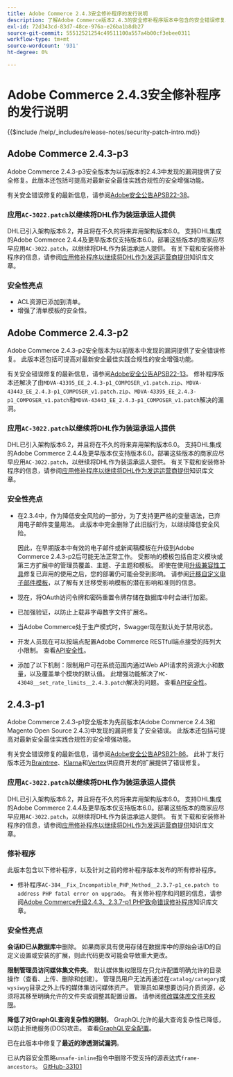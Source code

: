 ```yaml
---
title: Adobe Commerce 2.4.3安全修补程序的发行说明
description: 了解Adobe Commerce版本2.4.3的安全修补程序版本中包含的安全错误修复、安全增强和其他安全相关更新。
exl-id: 72d343cd-83d7-48ce-976a-e26ba1b8db27
source-git-commit: 55512521254c49511100a557a4b00cf3ebee0311
workflow-type: tm+mt
source-wordcount: '931'
ht-degree: 0%

---
```



# Adobe Commerce 2.4.3安全修补程序的发行说明

{{$include /help/_includes/release-notes/security-patch-intro.md}}

## Adobe Commerce 2.4.3-p3

Adobe Commerce 2.4.3-p3安全版本为以前版本的2.4.3中发现的漏洞提供了安全修复。此版本还包括可提高对最新安全最佳实践合规性的安全增强功能。

有关安全错误修复的最新信息，请参阅[Adobe安全公告APSB22-38](https://helpx.adobe.com/security/products/magento/apsb22-38.html)。

### 应用`AC-3022.patch`以继续将DHL作为装运承运人提供

DHL已引入架构版本6.2，并且将在不久的将来弃用架构版本6.0。 支持DHL集成的Adobe Commerce 2.4.4及更早版本仅支持版本6.0。部署这些版本的商家应尽早应用`AC-3022.patch`，以继续将DHL作为装运承运人提供。 有关下载和安装修补程序的信息，请参阅[应用修补程序以继续将DHL作为发运运营商提供](https://support.magento.com/hc/en-us/articles/7707818131597-Apply-a-patch-to-continue-offering-DHL-as-shipping-carrier)知识库文章。

### 安全性亮点

* ACL资源已添加到清单。
* 增强了清单模板的安全性。

## Adobe Commerce 2.4.3-p2

Adobe Commerce 2.4.3-p2安全版本为以前版本中发现的漏洞提供了安全错误修复。 此版本还包括可提高对最新安全最佳实践合规性的安全增强功能。

有关安全错误修复的最新信息，请参阅[Adobe安全公告APSB22-13](https://helpx.adobe.com/security/products/magento/apsb22-13.html)。  修补程序版本还解决了由`MDVA-43395_EE_2.4.3-p1_COMPOSER_v1.patch.zip`、`MDVA-43443_EE_2.4.3-p1_COMPOSER_v1.patch.zip`、`MDVA-43395_EE_2.4.3-p1_COMPOSER_v1.patch`和`MDVA-43443_EE_2.4.3-p1_COMPOSER_v1.patch`解决的漏洞。


### 应用`AC-3022.patch`以继续将DHL作为装运承运人提供

DHL已引入架构版本6.2，并且将在不久的将来弃用架构版本6.0。 支持DHL集成的Adobe Commerce 2.4.4及更早版本仅支持版本6.0。部署这些版本的商家应尽早应用`AC-3022.patch`，以继续将DHL作为装运承运人提供。 有关下载和安装修补程序的信息，请参阅[应用修补程序以继续将DHL作为发运运营商提供](https://support.magento.com/hc/en-us/articles/7707818131597-Apply-a-patch-to-continue-offering-DHL-as-shipping-carrier)知识库文章。

### 安全性亮点

* 在2.3.4中，作为降低安全风险的一部分，为了支持更严格的变量语法，已弃用电子邮件变量用法。 此版本中完全删除了此旧版行为，以继续降低安全风险。

  因此，在早期版本中有效的电子邮件或新闻稿模板在升级到Adobe Commerce 2.4.3-p2后可能无法正常工作。 受影响的模板包括自定义模块或第三方扩展中的管理员覆盖、主题、子主题和模板。 即使在使用[升级兼容性工具](https://experienceleague.adobe.com/docs/commerce-operations/upgrade-guide/upgrade-compatibility-tool/overview.html?lang=en)修复已弃用的使用之后，您的部署仍可能会受到影响。 请参阅[迁移自定义电子邮件模板](https://developer.adobe.com/commerce/frontend-core/guide/templates/email-migration/)，以了解有关迁移受影响模板的潜在影响和准则的信息。

* 现在，将OAuth访问令牌和密码重置令牌存储在数据库中时会进行加密。<!-- AC-520 1323-->

* 已加强验证，以防止上载非字母数字文件扩展名。<!-- AC-479-->

* 当Adobe Commerce处于生产模式时，Swagger现在默认处于禁用状态。<!-- AC-1450-->

* 开发人员现在可以按端点配置Adobe Commerce RESTful端点接受的阵列大小限制。 查看[API安全性](https://developer.adobe.com/commerce/webapi/get-started/api-security/)。<!-- AC-465-->

* 添加了以下机制：限制用户可在系统范围内通过Web API请求的资源大小和数量，以及覆盖单个模块的默认值。 此增强功能解决了`MC-43048__set_rate_limits__2.4.3.patch`解决的问题。 查看[API安全性](https://developer.adobe.com/commerce/webapi/get-started/api-security/)。<!-- AC-1120-->


## 2.4.3-p1

Adobe Commerce 2.4.3-p1安全版本为先前版本(Adobe Commerce 2.4.3和Magento Open Source 2.4.3)中发现的漏洞修复了安全错误。 此版本还包括可提高对最新安全最佳实践合规性的安全增强功能。


有关安全错误修复的最新信息，请参阅[Adobe安全公告APSB21-86](https://helpx.adobe.com/security/products/magento/apsb21-86.html)。 此补丁发行版本还为[Braintree](https://experienceleague.adobe.com/docs/commerce-admin/stores-sales/payments/braintree.html)、[Klarna](https://marketplace.magento.com/klarna-m2-klarna.html)和[Vertex](https://marketplace.magento.com/vertexinc-vertex-tax-module.html)供应商开发的扩展提供了错误修复。

### 应用`AC-3022.patch`以继续将DHL作为装运承运人提供

DHL已引入架构版本6.2，并且将在不久的将来弃用架构版本6.0。 支持DHL集成的Adobe Commerce 2.4.4及更早版本仅支持版本6.0。部署这些版本的商家应尽早应用`AC-3022.patch`，以继续将DHL作为装运承运人提供。 有关下载和安装修补程序的信息，请参阅[应用修补程序以继续将DHL作为发运运营商提供](https://support.magento.com/hc/en-us/articles/7707818131597-Apply-a-patch-to-continue-offering-DHL-as-shipping-carrier)知识库文章。

### 修补程序

此版本包含以下修补程序，以及针对之前的修补程序版本发布的所有修补程序。

* 修补程序`AC-384__Fix_Incompatible_PHP_Method__2.3.7-p1_ce.patch to address PHP fatal error on upgrade`。 有关修补程序和问题的信息，请参阅[Adobe Commerce升级2.4.3、2.3.7-p1 PHP致命错误修补程序](https://support.magento.com/hc/en-us/articles/4408021533069-Adobe-Commerce-upgrade-2-4-3-2-3-7-p1-PHP-Fatal-error-Hotfix)知识库文章。

### 安全性亮点

**会话ID已从数据库**&#x200B;中删除。 如果商家具有使用存储在数据库中的原始会话ID的自定义设置或安装的扩展，则此代码更改可能会导致重大更改。<!-- MC-40976-->

**限制管理员访问媒体集文件夹**。 默认媒体集权限现在只允许配置明确允许的目录操作（查看、上传、删除和创建）。 管理员用户无法再通过在`catalog/category`或`wysiwyg`目录之外上传的媒体集访问媒体资产。 管理员如果想要访问介质资源，必须将其移至明确允许的文件夹或调整其配置设置。 请参阅[修改媒体库文件夹权限](https://developer.adobe.com/commerce/php/tutorials/backend/modify-image-library-permissions/)。<!-- B2B-1897-->

**降低了对GraphQL查询复杂性的限制**。 GraphQL允许的最大查询复杂性已降低，以防止拒绝服务(DOS)攻击。 查看[GraphQL安全配置](https://developer.adobe.com/commerce/webapi/graphql/usage/security-configuration/)。<!-- PWA-1700-->

已在此版本中修复了&#x200B;**最近的渗透测试漏洞**。<!-- MC-42431-->

已从内容安全策略`unsafe-inline`指令中删除不受支持的源表达式`frame-ancestors`。 [GitHub-33101](https://github.com/magento/magento2/issues/33101)<!-- MC-42632-->

<!-- Last updated from includes: 2025-05-28 17:01:56 -->
